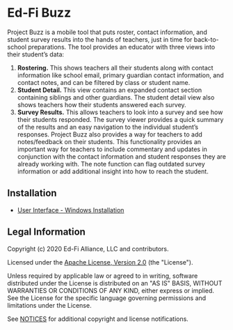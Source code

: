 # Ed-Fi Buzz

Project Buzz is a mobile tool that puts roster, contact information, and student survey results into the hands of teachers, just in time for back-to-school preparations.  The tool provides an educator with three views into their student’s data:

1. <b>Rostering.</b> This shows teachers all their students along with contact information like school email, primary guardian contact information, and contact notes, and can be filtered by class or student name.
2. <b>Student Detail.</b> This view contains an expanded contact section containing siblings and other guardians. The student detail view also shows teachers how their students answered each survey.
3. <b>Survey Results.</b> This allows teachers to look into a survey and see how their students responded. The survey viewer provides a quick summary of the results and an easy navigation to the individual student’s responses.
Project Buzz also provides a way for teachers to add notes/feedback on their students. This functionality provides an important way for teachers to include commentary and updates in conjunction with the contact information and student responses they are already working with. The note function can flag outdated survey information or add additional insight into how to reach the student.

## Installation

* [User Interface - Windows Installation](edfi.buzz.ui.angular/eng/windows/install.md)

## Legal Information

Copyright (c) 2020 Ed-Fi Alliance, LLC and contributors.

Licensed under the [Apache License, Version 2.0](LICENSE) (the "License").

Unless required by applicable law or agreed to in writing, software
distributed under the License is distributed on an "AS IS" BASIS,
WITHOUT WARRANTIES OR CONDITIONS OF ANY KIND, either express or implied.
See the License for the specific language governing permissions and
limitations under the License.

See [NOTICES](NOTICES.md) for additional copyright and license notifications.
